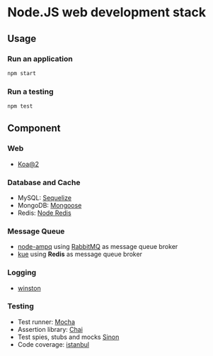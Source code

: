 Node.JS web development stack
====

## Usage
### Run an application
```bash
npm start
```

### Run a testing
```bash
npm test
```

## Component
### Web 
- [Koa@2](https://github.com/koajs/koa)

### Database and Cache
- MySQL: [Sequelize](sequelizejs.com)
- MongoDB: [Mongoose](http://mongoosejs.com)
- Redis: [Node Redis](http://redis.js.org)

### Message Queue
- [node-ampq](https://github.com/postwait/node-amqp) using [RabbitMQ](https://www.rabbitmq.com/documentation.html) as message queue broker
- [kue](https://github.com/Automattic/kue) using **Redis** as message queue broker

### Logging
- [winston](https://github.com/winstonjs/winston)

### Testing
- Test runner: [Mocha](https://github.com/mochajs/mocha)
- Assertion library: [Chai](https://github.com/chaijs/chai)
- Test spies, stubs and mocks [Sinon](https://github.com/sinonjs/sinon)
- Code coverage: [istanbul](https://github.com/gotwarlost/istanbul)
